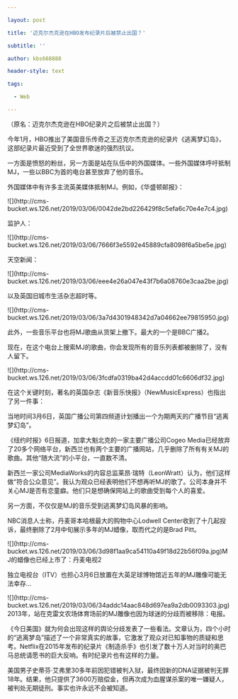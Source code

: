 ---
layout: post
title: '迈克尔杰克逊在HBO发布纪录片后被禁止出国？'
subtitle: ''
author: kbs668888
header-style: text
tags:
  - Web
---
（原名：迈克尔杰克逊在HBO纪录片之后被禁止出国？）

今年1月，HBO推出了美国音乐传奇之王迈克尔杰克逊的纪录片《逃离梦幻岛》，这部纪录片最近受到了全世界歌迷的强烈抗议。

一方面是愤怒的粉丝，另一方面是站在队伍中的外国媒体。一些外国媒体呼吁抵制MJ，一些以BBC为首的电台甚至放弃了他的音乐。

外国媒体中有许多主流英美媒体抵制MJ。例如，《华盛顿邮报》：

![](http://cms-
bucket.ws.126.net/2019/03/06/0042de2bd226429f8c5efa6c70e4e7c4.jpg)

监护人：

![](http://cms-
bucket.ws.126.net/2019/03/06/7666f3e5592e45889cfa8098f6a5be5e.jpg)

天空新闻：

![](http://cms-
bucket.ws.126.net/2019/03/06/eee4e26a047e43f7b6a08760e3caa2be.jpg)

以及英国旧城市生活杂志超时等。

![](http://cms-
bucket.ws.126.net/2019/03/06/3a7d4301948342d7a04662ee79815950.jpg)

此外，一些音乐平台也将MJ歌曲从货架上撤下。最大的一个是BBC广播2。

现在，在这个电台上搜索MJ的歌曲，你会发现所有的音乐列表都被删除了，没有人留下。

![](http://cms-
bucket.ws.126.net/2019/03/06/3fcdfa0319ba42d4accdd01c6606df32.jpg)

在这个关键时刻，著名的英国杂志《新音乐快报》（NewMusicExpress）也指出了另一件事：

当地时间3月6日，英国广播公司第四频道计划播出一个为期两天的广播节目“逃离梦幻岛”。

《纽约时报》6日报道，加拿大魁北克的一家主要广播公司Cogeo
Media已经放弃了20多个网络平台，新西兰也有两个主要的广播网站，几乎删除了所有有关MJ的歌曲。其他“随大流”的小平台，一直数不清。

新西兰一家公司MediaWorks的内容总监莱昂·瑞特（LeonWratt）认为，他们这样做“符合公众意见”。我认为观众已经表明他们不想再听MJ的歌了。公司本身并不关心MJ是否有恋童癖。他们只是想确保网站上的歌曲受到每个人的喜爱。

另一方面，不仅仅是MJ的音乐受到逃离梦幻岛风暴的影响。

NBC消息人士称，丹麦哥本哈根最大的购物中心Lodwell Center收到了十几起投诉，最终删除了2月中旬展示多年的MJ蜡像，取而代之的是Brad
Pitt。

![](http://cms-
bucket.ws.126.net/2019/03/06/3d98f1aa9ca54110a49f18d22b56f09a.jpg)MJ的蜡像也已经上市了：丹麦电视2

独立电视台（ITV）也担心3月6日放置在大英足球博物馆近五年的MJ雕像可能无法幸存…

![](http://cms-
bucket.ws.126.net/2019/03/06/34addc14aac848d697ea9a2db0093303.jpg)2013年，站在克雷文农场体育场前的MJ雕像也因为球迷的分歧而被移除：电报。

《今日美国》就为何会出现这样的舆论分歧发表了一些看法。文章认为，四个小时的“逃离梦岛”描述了一个非常真实的故事，它激发了观众对已知事物的质疑和思考。Netflix在2015年发布的纪录片《制造杀手》也引发了数十万人对当时的奥巴马总统请愿书的巨大反响。有时纪录片也有这样的力量。

美国男子史蒂芬·艾弗里30多年前因犯错被判入狱，最终因新的DNA证据被判无罪18年。结果，他只提供了3600万赔偿金，但再次成为血腥谋杀案的唯一嫌疑人，被判处无期徒刑。事实也许永远不会被知道。

